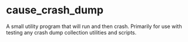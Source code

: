 # cause_crash_dump
A small utility program that will run and then crash. Primarily for use with testing any crash dump collection utilities and scripts.
